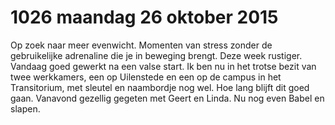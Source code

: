 # 1026 maandag 26 oktober 2015
Op zoek naar meer evenwicht. Momenten van stress zonder de gebruikelijke adrenaline die je in beweging brengt. Deze week rustiger. Vandaag goed gewerkt na een valse start. Ik ben nu in het trotse bezit van twee werkkamers, een op Uilenstede en een op de campus in het Transitorium, met sleutel en naambordje nog wel. Hoe lang blijft dit goed gaan. Vanavond gezellig gegeten met Geert en Linda. Nu nog even Babel en slapen.


